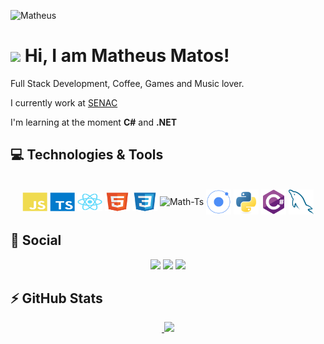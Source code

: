 <p align="left"><img src="https://komarev.com/ghpvc/?username=zmathmatos" alt="Matheus"/></p>
<h1 align = "justify">  <img src="https://media.giphy.com/media/hvRJCLFzcasrR4ia7z/giphy.gif" width="25px"> Hi, I am Matheus Matos! </h1> 
<p align = "justify">Full Stack Development, Coffee, Games and Music lover.</p>

I currently work at [SENAC](https://www.dn.senac.br/)

I'm learning at the moment **C#** and **.NET**

## 💻 Technologies & Tools
<div style="display: inline_block" align="center"><br>
  <img align="center" alt="Math-Js" height="30" width="40" src="https://raw.githubusercontent.com/devicons/devicon/master/icons/javascript/javascript-plain.svg">
  <img align="center" alt="Math-Ts" height="30" width="40" src="https://raw.githubusercontent.com/devicons/devicon/master/icons/typescript/typescript-plain.svg">
  <img align="center" alt="Math-React" height="30" width="40" src="https://raw.githubusercontent.com/devicons/devicon/master/icons/react/react-original.svg">
  <img align="center" alt="Math-HTML" height="30" width="40" src="https://raw.githubusercontent.com/devicons/devicon/master/icons/html5/html5-original.svg">
  <img align="center" alt="Math-CSS" height="30" width="40" src="https://raw.githubusercontent.com/devicons/devicon/master/icons/css3/css3-original.svg">
  <img align="center" alt="Math-Ts" height="40" width="40" src="https://github.com/angular/angular/raw/main/aio/src/assets/images/logos/angular/angular.svg">
  <img align="center" alt="Math-HTML" height="40" width="40" src="https://raw.githubusercontent.com/devicons/devicon/master/icons/ionic/ionic-original.svg">
  <img align="center" alt="Math-Python" height="40" width="40" src="https://raw.githubusercontent.com/devicons/devicon/master/icons/python/python-original.svg">
   <img align="center" alt="Math-Python" height="40" width="40" src="https://raw.githubusercontent.com/devicons/devicon/master/icons/csharp/csharp-original.svg">
   <img align="center" alt="Math-Python" height="40" width="40" src="https://raw.githubusercontent.com/devicons/devicon/master/icons/mysql/mysql-original.svg">
</div>

## 📱 Social
<div style="display: inline_block" align="center" > 
  <a href="https://instagram.com/_mathmatos" target="_blank"><img src="https://img.shields.io/badge/-Instagram-%23E4405F?style=for-the-badge&logo=instagram&logoColor=white" target="_blank"></a>
  <a href = "mailto:mt.matos.costa@gmail.com"><img src="https://img.shields.io/badge/-Gmail-%23333?style=for-the-badge&logo=gmail&logoColor=white" target="_blank"></a>
  <a href="https://www.linkedin.com/in/matheus-matos-37a62321a/" target="_blank"><img src="https://img.shields.io/badge/-LinkedIn-%230077B5?style=for-the-badge&logo=linkedin&logoColor=white" target="_blank"></a>
 </div>

## ⚡ GitHub Stats
<div align="center">
  <a href="https://github.com/zmathmatos">
  <img height="180 em" src=""/>
  <img height="180em" src="https://github-readme-stats.vercel.app/api/top-langs/?username=zmathmatos&layout=compact&langs_count=7&theme=react"/>
</div>


